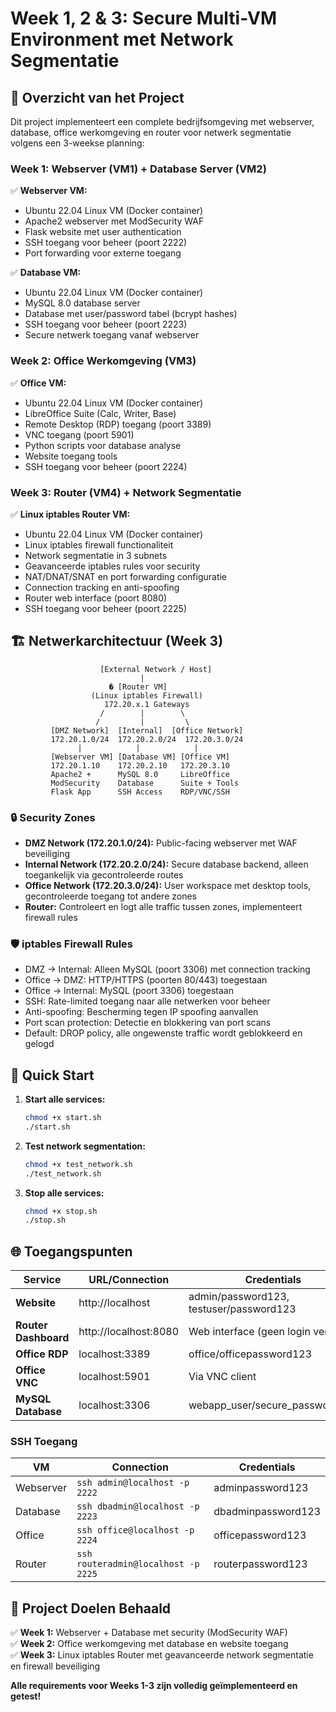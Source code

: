 # Week 1, 2 & 3: Secure Multi-VM Environment met Network Segmentatie

## 🎯 Overzicht van het Project

Dit project implementeert een complete bedrijfsomgeving met webserver, database, office werkomgeving en router voor netwerk segmentatie volgens een 3-weekse planning:

### Week 1: Webserver (VM1) + Database Server (VM2)
✅ **Webserver VM:**
- Ubuntu 22.04 Linux VM (Docker container)
- Apache2 webserver met ModSecurity WAF
- Flask website met user authentication
- SSH toegang voor beheer (poort 2222)
- Port forwarding voor externe toegang

✅ **Database VM:**
- Ubuntu 22.04 Linux VM (Docker container) 
- MySQL 8.0 database server
- Database met user/password tabel (bcrypt hashes)
- SSH toegang voor beheer (poort 2223)
- Secure netwerk toegang vanaf webserver

### Week 2: Office Werkomgeving (VM3)
✅ **Office VM:**
- Ubuntu 22.04 Linux VM (Docker container)
- LibreOffice Suite (Calc, Writer, Base)
- Remote Desktop (RDP) toegang (poort 3389)
- VNC toegang (poort 5901)
- Python scripts voor database analyse
- Website toegang tools
- SSH toegang voor beheer (poort 2224)

### Week 3: Router (VM4) + Network Segmentatie
✅ **Linux iptables Router VM:**
- Ubuntu 22.04 Linux VM (Docker container)
- Linux iptables firewall functionaliteit  
- Network segmentatie in 3 subnets
- Geavanceerde iptables rules voor security
- NAT/DNAT/SNAT en port forwarding configuratie
- Connection tracking en anti-spoofing
- Router web interface (poort 8080)
- SSH toegang voor beheer (poort 2225)

## 🏗️ Netwerkarchitectuur (Week 3)

```
                    [External Network / Host]
                             |
                      � [Router VM]
                  (Linux iptables Firewall)
                     172.20.x.1 Gateways
                    /        |        \
                   /         |         \
         [DMZ Network]  [Internal]  [Office Network]
         172.20.1.0/24  172.20.2.0/24  172.20.3.0/24
               |            |            |
         [Webserver VM] [Database VM] [Office VM]
         172.20.1.10    172.20.2.10   172.20.3.10
         Apache2 +      MySQL 8.0     LibreOffice
         ModSecurity    Database      Suite + Tools
         Flask App      SSH Access    RDP/VNC/SSH
```

### 🔒 Security Zones
- **DMZ Network (172.20.1.0/24):** Public-facing webserver met WAF beveiliging
- **Internal Network (172.20.2.0/24):** Secure database backend, alleen toegankelijk via gecontroleerde routes
- **Office Network (172.20.3.0/24):** User workspace met desktop tools, gecontroleerde toegang tot andere zones
- **Router:** Controleert en logt alle traffic tussen zones, implementeert firewall rules

### 🛡️ iptables Firewall Rules
- DMZ → Internal: Alleen MySQL (poort 3306) met connection tracking
- Office → DMZ: HTTP/HTTPS (poorten 80/443) toegestaan
- Office → Internal: MySQL (poort 3306) toegestaan  
- SSH: Rate-limited toegang naar alle netwerken voor beheer
- Anti-spoofing: Bescherming tegen IP spoofing aanvallen
- Port scan protection: Detectie en blokkering van port scans
- Default: DROP policy, alle ongewenste traffic wordt geblokkeerd en gelogd
## 🚀 Quick Start

1. **Start alle services:**
   ```bash
   chmod +x start.sh
   ./start.sh
   ```

2. **Test network segmentation:**
   ```bash
   chmod +x test_network.sh
   ./test_network.sh
   ```

3. **Stop alle services:**
   ```bash
   chmod +x stop.sh
   ./stop.sh
   ```

## 🌐 Toegangspunten

| Service | URL/Connection | Credentials |
|---------|----------------|-------------|
| **Website** | http://localhost | admin/password123, testuser/password123 |
| **Router Dashboard** | http://localhost:8080 | Web interface (geen login vereist) |
| **Office RDP** | localhost:3389 | office/officepassword123 |
| **Office VNC** | localhost:5901 | Via VNC client |
| **MySQL Database** | localhost:3306 | webapp_user/secure_password123 |

### SSH Toegang
| VM | Connection | Credentials |
|----|------------|-------------|
| Webserver | `ssh admin@localhost -p 2222` | adminpassword123 |
| Database | `ssh dbadmin@localhost -p 2223` | dbadminpassword123 |
| Office | `ssh office@localhost -p 2224` | officepassword123 |
| Router | `ssh routeradmin@localhost -p 2225` | routerpassword123 |

## 🎯 Project Doelen Behaald

✅ **Week 1:** Webserver + Database met security (ModSecurity WAF)  
✅ **Week 2:** Office werkomgeving met database en website toegang  
✅ **Week 3:** Linux iptables Router met geavanceerde network segmentatie en firewall beveiliging  

**Alle requirements voor Weeks 1-3 zijn volledig geïmplementeerd en getest!**
